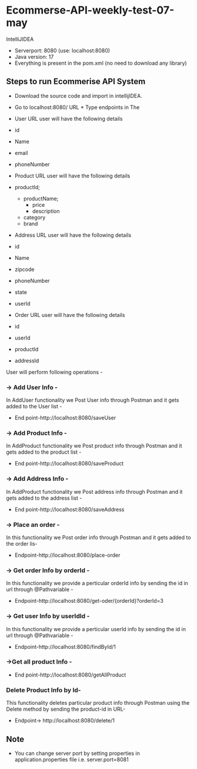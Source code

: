 # Ecommerse-API-weekly-test-07-may
IntelliJIDEA
* Serverport: 8080 (use: localhost:8080)
* Java version: 17
* Everything is present in the pom.xml (no need to download any library)

## Steps to run Ecommerise API System
* Download the source code and import in intellijIDEA.
* Go to localhost:8080/ URL * Type endpoints in The
* User URL user will have the following details
* id
* Name
* email
* phoneNumber

* Product URL user will have the following details
* productId;
   * productName;
     * price
      * description
    * category
    * brand
    
 * Address URL user will have the following details
* id
* Name
* zipcode
* phoneNumber
* state
* userId

 * Order URL user will have the following details
* id
* userId
* productId
* addressId


User will perform following operations -
### -> Add User Info - 
In AddUser functionality we Post User info through Postman and it gets added to the User list -
* End point-http://localhost:8080/saveUser

### -> Add Product Info - 
In AddProduct functionality we Post product info through Postman and it gets added to the product list -
* End point-http://localhost:8080/saveProduct


### -> Add Address Info - 
In AddProduct functionality we Post address info through Postman and it gets added to the address list -
* End point-http://localhost:8080/saveAddress

### -> Place an order -
In this functionality we Post order info through Postman and it gets added to the order lis-
* Endpoint-http://localhost:8080/place-order

### -> Get order Info by orderId -
In this functionality we provide a perticular orderId info by sending the id in url through @Pathvariable -
* Endpoint-http://localhost:8080/get-oder/{orderId}?orderId=3

### -> Get user Info by userIdId -
In this functionality we provide a perticular userId info by sending the id in url through @Pathvariable -
* Endpoint-http://localhost:8080/findById/1

### ->Get all product Info - 
* End point-http://localhost:8080/getAllProduct

###  Delete Product Info by Id-
This functionality deletes particular product info through Postman using the Delete method by sending the product-id in URL-
* Endpoint-> http://localhost:8080/delete/1

## Note
* You can change server port by setting properties in application.properties file i.e.
   server.port=8081
